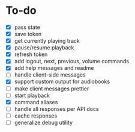 # To-do

- [x] pass state
- [x] save token
- [x] get currently playing track
- [x] pause/resume playback
- [x] refresh token
- [x] add logout, next, previous, volume commands
- [x] add help messages and readme
- [ ] handle client-side messages
- [x] support custom output for audiobooks
- [ ] make client messages prettier
- [ ] start playback
- [x] command aliases
- [ ] handle all responses per API docs
- [ ] cache responses
- [ ] generalize debug utility